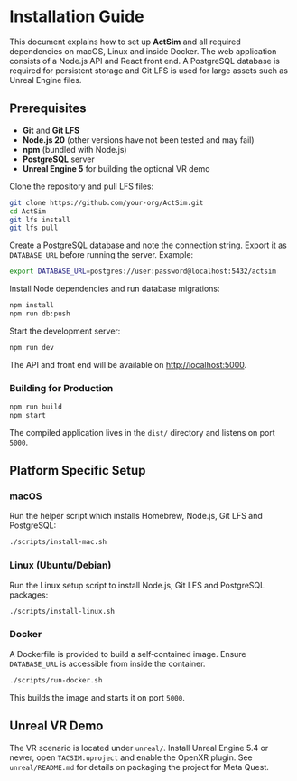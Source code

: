 # Installation Guide

This document explains how to set up **ActSim** and all required dependencies on macOS, Linux and inside Docker. The web application consists of a Node.js API and React front end. A PostgreSQL database is required for persistent storage and Git LFS is used for large assets such as Unreal Engine files.

## Prerequisites

- **Git** and **Git LFS**
- **Node.js 20** (other versions have not been tested and may fail)
- **npm** (bundled with Node.js)
- **PostgreSQL** server
- **Unreal Engine 5** for building the optional VR demo

Clone the repository and pull LFS files:

```bash
git clone https://github.com/your-org/ActSim.git
cd ActSim
git lfs install
git lfs pull
```

Create a PostgreSQL database and note the connection string. Export it as `DATABASE_URL` before running the server. Example:

```bash
export DATABASE_URL=postgres://user:password@localhost:5432/actsim
```

Install Node dependencies and run database migrations:

```bash
npm install
npm run db:push
```

Start the development server:

```bash
npm run dev
```

The API and front end will be available on [http://localhost:5000](http://localhost:5000).

### Building for Production

```bash
npm run build
npm start
```

The compiled application lives in the `dist/` directory and listens on port `5000`.

## Platform Specific Setup

### macOS
Run the helper script which installs Homebrew, Node.js, Git LFS and PostgreSQL:

```bash
./scripts/install-mac.sh
```

### Linux (Ubuntu/Debian)
Run the Linux setup script to install Node.js, Git LFS and PostgreSQL packages:

```bash
./scripts/install-linux.sh
```

### Docker
A Dockerfile is provided to build a self‑contained image. Ensure `DATABASE_URL` is accessible from inside the container.

```bash
./scripts/run-docker.sh
```

This builds the image and starts it on port `5000`.

## Unreal VR Demo
The VR scenario is located under `unreal/`. Install Unreal Engine 5.4 or newer, open `TACSIM.uproject` and enable the OpenXR plugin. See `unreal/README.md` for details on packaging the project for Meta Quest.
